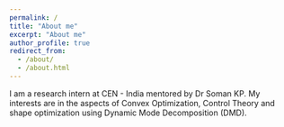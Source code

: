 ```yaml
---
permalink: /
title: "About me"
excerpt: "About me"
author_profile: true
redirect_from: 
  - /about/
  - /about.html
---
```

I am a research intern at CEN - India mentored by Dr Soman KP. My interests are in the aspects of Convex Optimization, Control Theory and shape optimization using Dynamic Mode Decomposition (DMD).

